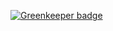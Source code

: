 

[![Greenkeeper badge](https://badges.greenkeeper.io/m1guelpf/gh-contributed.svg)](https://greenkeeper.io/)
